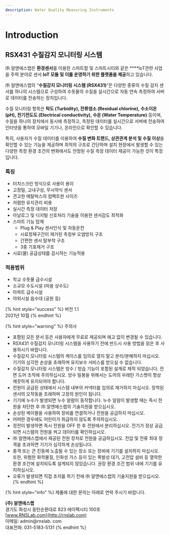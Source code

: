 ```yaml
---
description: Water Quality Measuring Instruments
---
```


# Introduction

## RSX431 수질감지 모니터링 시스템

 

㈜ 알앤에스랩은 **환경센서**를 이용한 스마트팜 및 스마트시티와 같은 ****IoT관련 사업을 주력 분야로 센서 **IoT 모듈 및 이를 운영하기 위한 플랫폼을 제공**하고 있습니다.

㈜ 알앤에스랩의 “**수질감지 모니터링 시스템 \(RSX431\)**”은 다양한 종류의 수질 감지 센서를 하나의 시스템으로 구성하여 수돗물의 수질을 실시간으로 자동 연속 측정하여 서버로 데이터를 전송하는 장치입니다.

수질 모니터링 항목은 **탁도 \(Turbidity\), 잔류염소 \(Residual chlorine\), 수소이온 \(pH\), 전기전도도 \(Electrical conductivity\), 수온 \(Water Temperature\)** 등이며, 수질을 하나의 장치에서 동시에 측정하고, 측정된 데이터를 실시간으로 서버에 전송하여 인터넷을 통하여 모바일 기기나, 온라인으로 확인할 수 있습니다.

특히, 사용자가 수질 데이터를 이용하여 **수질 변화 트랜드, 상관관계 분석 및 수질 이상**을 확인할 수 있는 기능을 제공하며 최적의 구조로 간단하며 설치 현장에서 발생할 수 있는 다양한 측정 환경 조건의 변화에서도 안정된 수질 측정 데이터 제공이 가능한 것이 특징입니다.

### 특징

* 터치스크린 방식으로 사용이 용이
* 고정밀, 고내구성, 무시약식 센서
* 견고한 메탈박스의 컴팩트한 사이즈
* 저렴한 유지관리 비용
* 실시간 측정 데이터 저장
* 아날로그 및 디지털 신호처리 기술을 이용한 센서감도 최적화
* 스마트 기능 탑재
  * Plug & Play 센서인식 및 자동운전
  * 시료정체구간이 제거된 측정부 오염방지 구조
  * 간편한 센서 탈부착 구조
  * 3중 기포제거 구조
* 시료\(물\) 공급상태를 감시하는 기능적용

### 적용범위

* 학교 수돗물 급수시설
* 소규모 수도시설 \(마을 상수도\)
* 아파트 급수시설
* 야외시설 음수대 \(공원 등\)



{% hint style="success" %}
버전 1.1  
2021년 10월 
{% endhint %}

{% hint style="warning" %}
주의사

* 포함된 모든 문서 등은 사용자에게 무료로 제공되며 예고 없이 변경될 수 있습니다.
* RSX431 수질감지 모니터링 시스템을 사용하기 전에 반드시 사용 방법을 읽은 후 사용하시기 바랍니다.
* 수질감지 모니터링 시스템의 케이스를 임의로 열지 말고 분리/분해하지 마십시오. 기기의 심각한 손상을 초래하며 유지보수 서비스를 받으실 수 없습니다.
* 수질감지 모니터링 시스템은 방수 / 방습 기능이 포함된 설계로 제작 되었습니다. 전면 도어 조작에 주의하십시오. 방수 밀봉을 위해서는 도어의 우레탄 가스켓이 항상 깨끗하게 유지되어야 합니다.
* 전원이 공급된 상태에서 시스템 내부의 커넥터를 임의로 제거하지 마십시오. 장착된 센서의 오작동을 초래하며 고장의 원인이 됩니다.
* 기기에 누수가 발생되면 누수 알람이 동작합니다. 누수 알람이 발생할 때는 즉시 전원을 차단한 후 ㈜ 알앤에스랩의 기술지원을 받으십시오.
* 손상된 케이블을 사용하여 장비를 연결하거나 전원을 공급하지 마십시오.
* 어떠한 경우에도 어린이가 취급하지 않도록 주의하십시오.
* 정전이 발생하면 즉시 전원을 OFF 한 후 전원에서 분리하십시오. 전기가 정상 공급되면 시스템의 전원을 켜고 데이터를 확인하십시오.
* ㈜ 알앤에스랩에서 제공된 전원 장치로 전원을 공급하십시오. 전압 및 전류 최대 정격을 초과하면 기기가 심각하게 손상됩니다.
* 충격 또는 큰 진동에 노출될 수 있는 장소 또는 장비에 기기를 설치하지 마십시오. 또한, 위험한 화학물질, 인화성 가스 등이 있는 폭발성 대기, 고전압 설비 등 열악한 환경 조건에 설치되도록 설계되지 않았습니다. 권장 환경 조건 범위 내에 기기를 유지하십시오.
* 오류가 발생되면 직접 조치를 하기 전에 ㈜ 알앤에스랩의 기술지원을 받으십시오.
{% endhint %}

{% hint style="info" %}
제품에 대한 문의는 아래로 연락 주시기 바랍니다.  
  
**\(주\) 알앤에스랩**  
경기도 화성시 동탄순환대로 823 에이팩시티 100호  
[www.RNSLab.com](http://rnslab.com)  
이메일: admin@rnslab. com  
대표전화: 031-5183-5131
{% endhint %}

